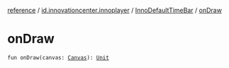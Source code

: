 [reference](../../index.md) / [id.innovationcenter.innoplayer](../index.md) / [InnoDefaultTimeBar](index.md) / [onDraw](./on-draw.md)

# onDraw

`fun onDraw(canvas: `[`Canvas`](https://developer.android.com/reference/android/graphics/Canvas.html)`): `[`Unit`](https://kotlinlang.org/api/latest/jvm/stdlib/kotlin/-unit/index.html)